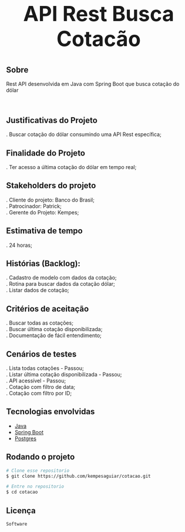 <h1 align="center" style="font-size:4em">API Rest Busca Cotacão</h1>

## Sobre
Rest API desenvolvida em Java com Spring Boot que busca cotação do dólar

<br>

<h2>Justificativas do Projeto</h2>
. Buscar cotação do dólar consumindo uma API Rest específica;<br/>

<h2>Finalidade do Projeto</h2>
. Ter acesso a última cotação do dólar em tempo real;<br/>

<h2>Stakeholders do projeto</h2>
. Cliente do projeto: Banco do Brasil;<br/>
. Patrocinador: Patrick;<br/>
. Gerente do Projeto: Kempes;<br/>

<h2>Estimativa de tempo</h2>
. 24 horas;<br/>

<h2>Histórias (Backlog):</h2>
. Cadastro de modelo com dados da cotação;<br/>
. Rotina para buscar dados da cotação dólar;<br/>
. Listar dados de cotação;<br/>

<h2>Critérios de aceitação</h2>
. Buscar todas as cotações;<br/>
. Buscar última cotação disponibilizada;<br/>
. Documentação de fácil entendimento;<br/>

<h2>Cenários de testes</h2>
. Lista todas cotações - Passou;<br/>
. Listar última cotação disponibilizada - Passou;<br/>
. API acessível - Passou;<br/>
. Cotação com filtro de data;<br/>
. Cotação com filtro por ID;<br/>


## Tecnologias envolvidas

- <a target="_blank" href="https://www.oracle.com/br/java/">Java</a> 
- <a target="_blank" href="https://spring.io/projects/spring-boot">Spring Boot</a> 
- <a target="_blank" href="https://www.postgresql.org/">Postgres</a> 



## Rodando o projeto

```bash
# Clone esse repositorio
$ git clone https://github.com/kempesaguiar/cotacao.git

# Entre no repositorio
$ cd cotacao

```

## Licença

```
Software

```
